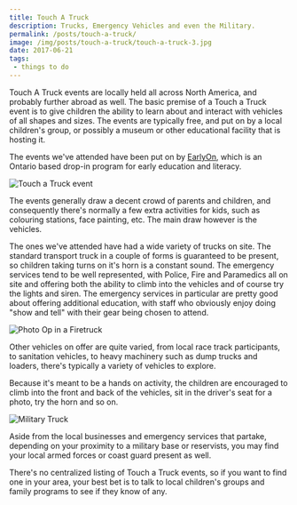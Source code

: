 ```yaml
---
title: Touch A Truck
description: Trucks, Emergency Vehicles and even the Military.
permalink: /posts/touch-a-truck/
image: /img/posts/touch-a-truck/touch-a-truck-3.jpg
date: 2017-06-21
tags:
 - things to do
---
```


Touch A Truck events are locally held all across North America, and probably further abroad as well. The basic premise of a Touch a Truck event is to give children the ability to learn about and interact with vehicles of all shapes and sizes. The events are typically free, and put on by a local children's group, or possibly a museum or other educational facility that is hosting it.

The events we've attended have been put on by [EarlyOn](https://www.ontario.ca/page/find-earlyon-child-and-family-centre "EarlyON"), which is an Ontario based drop-in program for early education and literacy. 


![Touch a Truck event](/img/posts/touch-a-truck/touch-a-truck-4.jpg "Touch a Truck event")


The events generally draw a decent crowd of parents and children, and consequently there's normally a few extra activities for kids, such as colouring stations, face painting, etc. The main draw however is the vehicles. 

The ones we've attended have had a wide variety of trucks on site. The standard transport truck in a couple of forms is guaranteed to be present, so children taking turns on it's horn is a constant sound. The emergency services tend to be well represented, with Police, Fire and Paramedics all on site and offering both the ability to climb into the vehicles and of course try the lights and siren. The emergency services in particular are pretty good about offering additional education, with staff who obviously enjoy doing "show and tell" with their gear being chosen to attend.


![Photo Op in a Firetruck](/img/posts/touch-a-truck/touch-a-truck-1.jpg "Photo Op in a Firetruck")


Other vehicles on offer are quite varied, from local race track participants, to sanitation vehicles, to heavy machinery such as dump trucks and loaders, there's typically a variety of vehicles to explore.

Because it's meant to be a hands on activity, the children are encouraged to climb into the front and back of the vehicles, sit in the driver's seat for a photo, try the horn and so on.


![Military Truck](/img/posts/touch-a-truck/touch-a-truck-2.jpg "Military Truck")


Aside from the local businesses and emergency services that partake, depending on your proximity to a military base or reservists, you may find your local armed forces or coast guard present as well. 

There's no centralized listing of Touch a Truck events, so if you want to find one in your area, your best bet is to talk to local children's groups and family programs to see if they know of any.
